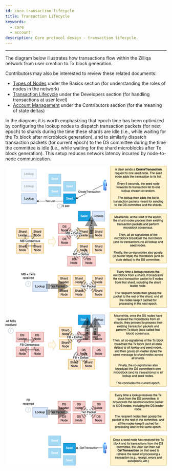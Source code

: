 ```yaml
---
id: core-transaction-lifecycle
title: Transaction Lifecycle
keywords:
  - core
  - account
description: Core protocol design - transaction lifecycle.
---
```


---

The diagram below illustrates how transactions flow within the Zilliqa network from user creation to Tx block generation.

Contributors may also be interested to review these related documents:
- [Types of Nodes](../basics/basics-zil-nodes) under the Basics section (for understanding the roles of nodes in the network)
- [Transaction Lifecycle](../dev/dev-txn-signing) under the Developers section (for handling transactions at user level)
- [Account Management](core-accounts#state-deltas) under the Contributors section (for the meaning of state deltas)

In the diagram, it is worth emphasizing that epoch time has been optimized by configuring the lookup nodes to dispatch transaction packets (for next epoch) to shards during the time these shards are idle (i.e., while waiting for the Tx block after microblock generation), and to similarly dispatch transaction packets (for current epoch) to the DS committee during the time the committee is idle (i.e., while waiting for the shard microblocks after Tx block generation). This setup reduces network latency incurred by node-to-node communication.

![image01](../../img/contributors/core/transaction-lifecycle/image01.png)